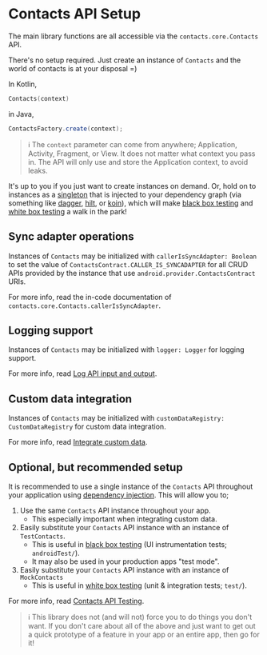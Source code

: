 # Contacts API Setup

The main library functions are all accessible via the `contacts.core.Contacts` API.

There's no setup required. Just create an instance of `Contacts` and the world of contacts is at
your disposal =)

In Kotlin,

```kotlin
Contacts(context)
```

in Java,

```java
ContactsFactory.create(context);
```

> ℹ️ The `context` parameter can come from anywhere; Application, Activity, Fragment, or View. It 
> does not matter what context you pass in. The API will only use and store the Application context,
> to avoid leaks.

It's up to you if you just want to create instances on demand. Or, hold on to instances as a 
[singleton][singleton] that is injected to your dependency graph (via something like 
[dagger][dagger], [hilt][hilt], or [koin][koin]), which will make 
[black box testing][black-box-testing] and [white box testing][white-box-testing] a walk in the
park!

## Sync adapter operations

Instances of `Contacts` may be initialized with `callerIsSyncAdapter: Boolean` to set the value
of `ContactsContract.CALLER_IS_SYNCADAPTER` for all CRUD APIs provided by the instance that use 
`android.provider.ContactsContract` URIs.

For more info, read the in-code documentation of `contacts.core.Contacts.callerIsSyncAdapter`.

## Logging support

Instances of `Contacts` may be initialized with `logger: Logger` for logging support.

For more info, read [Log API input and output](./../logging/log-api-input-output.md).

## Custom data integration

Instances of `Contacts` may be initialized with `customDataRegistry: CustomDataRegistry` for custom 
data integration.

For more info, read [Integrate custom data](./../customdata/integrate-custom-data.md).

## Optional, but recommended setup

It is recommended to use a single instance of the `Contacts` API throughout your application using 
[dependency injection][di]. This will allow you to;

1. Use the same `Contacts` API instance throughout your app.
    - This especially important when integrating custom data.
2. Easily substitute your `Contacts` API instance with an instance of `TestContacts`.
    - This is useful in [black box testing][black-box-testing] (UI instrumentation tests; `androidTest/`).
    - It may also be used in your production apps "test mode".
3. Easily substitute your `Contacts` API instance with an instance of `MockContacts`
    - This is useful in [white box testing][white-box-testing] (unit & integration tests; `test/`).
    
For more info, read [Contacts API Testing](./../testing/test-contacts-api.md).
    
> ℹ️ This library does not (and will not) force you to do things you don't want. If you don't care 
> about all of the above and just want to get out a quick prototype of a feature in your app or an 
> entire app, then go for it! 

[singleton]: https://en.wikipedia.org/wiki/Singleton_pattern
[dagger]: https://developer.android.com/training/dependency-injection/dagger-android
[hilt]: https://developer.android.com/training/dependency-injection/hilt-android
[koin]: https://insert-koin.io
[black-box-testing]: https://en.wikipedia.org/wiki/Black-box_testing
[white-box-testing]: https://en.wikipedia.org/wiki/White-box_testing
[di]: https://developer.android.com/training/dependency-injection